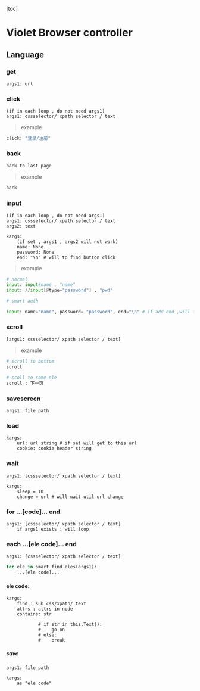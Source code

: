 [toc]

# Violet Browser controller


## Language


### get
    args1: url


### click
    (if in each loop , do not need args1)
    args1: cssselector/ xpath selector / text

> example

```py
click: "登录/注册"
```

### back
    back to last page

> example

```py
back
```


### input

    (if in each loop , do not need args1)
    args1: cssselector/ xpath selector / text
    args2: text
    
    kargs:
        (if set , args1 , args2 will not work)
        name: None
        password: None
        end: "\n" # will to find button click

> example

```py
# normal 
input: input#name , "name"
input: //input[@type="password"] , "pwd"

# smart auth

input: name="name", password= "password", end="\n" # if add end ,will find btn to submit

```


### scroll
    [args1: cssselector/ xpath selector / text]


> example

```py
# scroll to bottom 
scroll

# scoll to some ele
scroll : 下一页
```

### savescreen
    args1: file path

### load
    kargs:
        url: url string # if set will get to this url
        cookie: cookie header string

### wait

    args1: [cssselector/ xpath selector / text]

    kargs:  
        sleep = 10
        change = url # will wait util url change

### for  ...[code]... end

    args1: [cssselector/ xpath selector / text]
        if args1 exists : will loop


### each  ...[ele code]... end

    args1: [cssselector/ xpath selector / text]
    
```py
for ele in smart_find_eles(args1):
    ...[ele code]...

```

#### ele code:
    kargs: 
        find : sub css/xpath/ text
        attrs : attrs in node
        contains: str
```
            # if str in this.Text():
            #    go on
            # else:
            #    break
```

##### save
    args1: file path

    kargs:
        as "ele code"